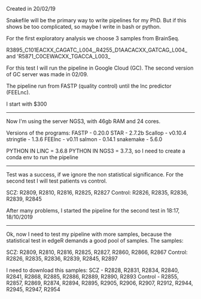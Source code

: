 Created in 20/02/19

Snakefile will be the primary way to write pipelines for my PhD. But if this shows be too complicated, so maybe I write in bash or python.

For the first exploratory analysis we choose 3 samples from BrainSeq.

R3895_C101EACXX_CAGATC_L004_,R4255_D1AACACXX_GATCAG_L004_ and 'R5871_C0CEWACXX_TGACCA_L003_

For this test I will run the pipeline in Google Cloud (GC). The second version of GC server
was made in 02/09.

The pipeline run from FASTP (quality control) until the lnc predictor (FEELnc).

I start with $300

-----------------------------------------------------------------
Now I'm using the server NGS3, with 46gb RAM and 24 cores.

Versions of the programs:
FASTP - 0.20.0
STAR - 2.7.2b
Scallop - v0.10.4
stringtie - 1.3.6
FEElnc - v0.11
salmon - 0.14.1
snakemake - 5.6.0

PYTHON IN LINC = 3.6.8
PYTHON IN NGS3 = 3.7.3, so I need to create a conda env to run the pipeline

----------------------------------------------------------------

Test was a success, if we ignore the non statistical significance.
For the second test I will test patients vs control.

SCZ: R2809, R2810, R2816, R2825, R2827
Control: R2826, R2835, R2836, R2839, R2845

After many problems, I started the pipeline for the second test in 18:17,
18/10/2019

---------------------------------------------------------------
Ok, now I need to test my pipeline with more samples, because the statistical
test in edgeR demands a good pool of samples.
The samples:

SCZ: R2809, R2810, R2816, R2825, R2827, R2860, R2866, R2867
Control: R2826, R2835, R2836, R2839, R2845, R2897

I need to download this samples:
SCZ - R2828, R2831, R2834, R2840, R2841, R2868, R2885, R2886, R2889, R2890, R2893
Control - R2855, R2857, R2869, R2874, R2894, R2895, R2905, R2906, R2907, R2912,
          R2944, R2945, R2947, R2954

